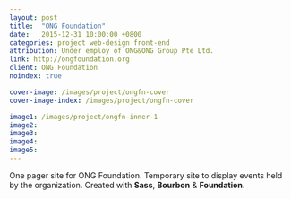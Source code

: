 ```yaml
---
layout: post
title:  "ONG Foundation"
date:   2015-12-31 10:00:00 +0800
categories: project web-design front-end
attribution: Under employ of ONG&ONG Group Pte Ltd.
link: http://ongfoundation.org
client: ONG Foundation
noindex: true

cover-image: /images/project/ongfn-cover
cover-image-index: /images/project/ongfn-cover

image1: /images/project/ongfn-inner-1
image2: 
image3:
image4:
image5:
---
```


One pager site for ONG Foundation. Temporary site to display events held by the organization. Created with **Sass**, **Bourbon** & **Foundation**.
